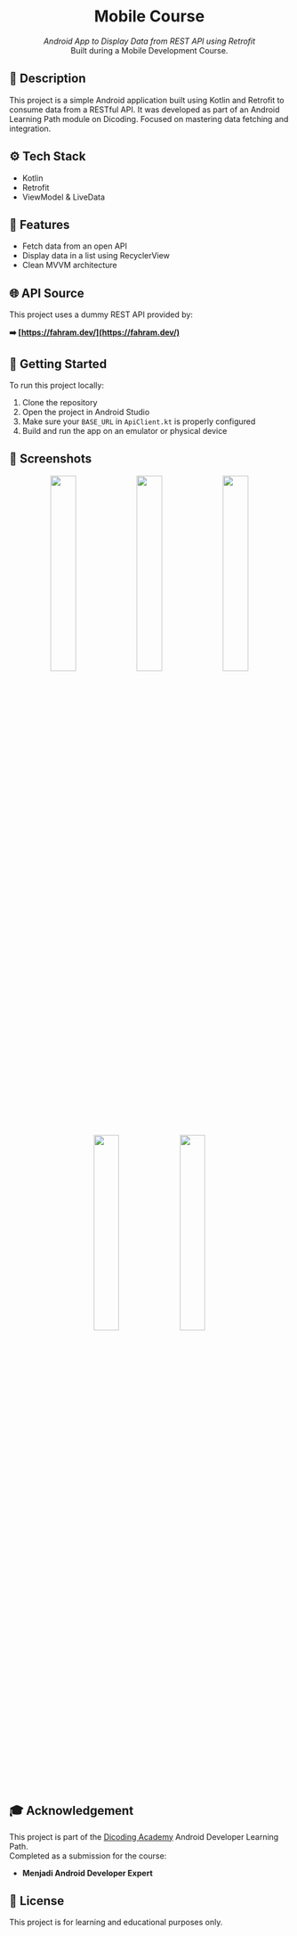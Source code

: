<h1 align="center">Mobile Course</h1>

<p align="center">
  <i>Android App to Display Data from REST API using Retrofit</i><br/>
  Built during a Mobile Development Course.
</p>

## 📌 Description

This project is a simple Android application built using Kotlin and Retrofit to consume data from a RESTful API. It was developed as part of an Android Learning Path module on Dicoding.
Focused on mastering data fetching and integration.

## ⚙️ Tech Stack

- Kotlin
- Retrofit
- ViewModel & LiveData

## 📁 Features

- Fetch data from an open API
- Display data in a list using RecyclerView
- Clean MVVM architecture

## 🌐 API Source

This project uses a dummy REST API provided by:

**➡️ [https://fahram.dev/](https://fahram.dev/)**

## 🚀 Getting Started

To run this project locally:

1. Clone the repository  
2. Open the project in Android Studio  
3. Make sure your `BASE_URL` in `ApiClient.kt` is properly configured  
4. Build and run the app on an emulator or physical device

## 📸 Screenshots

<p align="center">
    <img src="https://github.com/user-attachments/assets/7e3dc7df-0277-4899-bc43-a22ecb14ec84" width="30%"/>
    <img src="https://github.com/user-attachments/assets/afcdd5d8-1a80-443b-92b1-81b8cfe94d61" width="30%"/>
    <img src="https://github.com/user-attachments/assets/3947236b-b4e6-4f46-8ace-da6fdcf01478" width="30%"/>
</p>

<p align="center">
    <img src="https://github.com/user-attachments/assets/dfe663fc-0e78-4210-beb7-b536e3ddacae" width="30%"/>
    <img src="https://github.com/user-attachments/assets/291a6241-37bf-49ba-a265-9f1c5d7643ea" width="30%"/>
</p>

## 🎓 Acknowledgement

This project is part of the [Dicoding Academy](https://www.dicoding.com/academies) Android Developer Learning Path.  
Completed as a submission for the course:

- **Menjadi Android Developer Expert**

## 📝 License

This project is for learning and educational purposes only.
